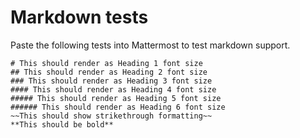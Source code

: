 # Markdown tests

Paste the following tests into Mattermost to test markdown support.

```
# This should render as Heading 1 font size 
## This should render as Heading 2 font size 
### This should render as Heading 3 font size 
#### This should render as Heading 4 font size 
##### This should render as Heading 5 font size 
###### This should render as Heading 6 font size 
~~This should show strikethrough formatting~~
**This should be bold**
```
